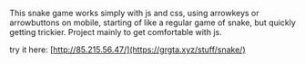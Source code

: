 This snake game works simply with js and css, using arrowkeys or arrowbuttons on mobile, starting of like a regular game of snake, but quickly getting trickier. Project mainly to get comfortable with js.

try it here: [http://85.215.56.47/](https://grgta.xyz/stuff/snake/)
